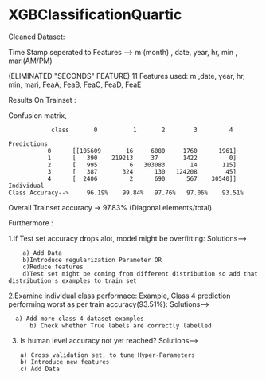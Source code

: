 # XGBClassificationQuartic


Cleaned Dataset:

Time Stamp seperated to Features --> m (month) , date, year, hr, min , mari(AM/PM)

(ELIMINATED "SECONDS" FEATURE)
11 Features used:
m	,date,	year,	hr,	min,	mari,	FeaA,	FeaB,	FeaC,	FeaD,	FeaE

Results On Trainset :

Confusion matrix,

                class       0          1       2        3         4

    Predictions
	           0	  [[105609       16     6080     1760      1961]
 	           1	  [   390    219213     37       1422         0]
 	           2	  [   995         6   303083       14       115]
 	           3	  [   387       324      130   124208        45]
 	           4	  [  2406         2      690      567    30540]]
    Individual 
    Class Accuracy-->     96.19%    99.84%   97.76%   97.06%    93.51%		    				


Overall Trainset accuracy -> 97.83%  (Diagonal elements/total)


Furthermore :

1.If Test set accuracy drops alot, model might be overfitting:
Solutions--> 
            
	    a) Add Data
	    b)Introduce regularization Parameter OR 
	    c)Reduce features
	    d)Test set might be coming from different distribution so add that distribution's examples to train set
	    
2.Examine individual class performace:
  Example, Class 4 prediction performing worst as per train accuracy(93.51%):
Solutions-->  
  
	  a) Add more class 4 dataset examples
          b) Check whether True labels are correctly labelled

3. Is human level accuracy not yet reached?
Solutions--> 
   
   	   a) Cross validation set, to tune Hyper-Parameters
 	   b) Introduce new features
	   c) Add Data	
